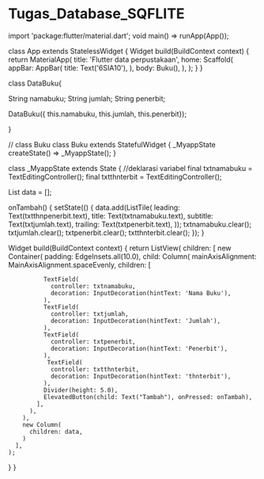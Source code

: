 # Tugas_Database_SQFLITE
import 'package:flutter/material.dart';
void main() => runApp(App());

class App extends StatelessWidget {
  Widget build(BuildContext context) {
    return MaterialApp(
      title: 'Flutter data perpustakaan',
      home: Scaffold(
        appBar: AppBar(
          title: Text('6SIA10'),
        ),
        body: Buku(),
      ),
    );
  }
}

class DataBuku{
  
  String namabuku;
  String jumlah;
  String penerbit;
  
  
  DataBuku({ this.namabuku, this.jumlah, this.penerbit});
  
}

// class Buku
class Buku extends StatefulWidget {
  _MyappState createState() => _MyappState();
}

class _MyappState extends State<Buku> {
  //deklarasi variabel
  final txtnamabuku = TextEditingController();
  final txtthnterbit = TextEditingController();
  

  List<Widget> data = [];

  onTambah() {
    setState(() {
      data.add(ListTile(
        leading: Text(txtthnpenerbit.text),
        title: Text(txtnamabuku.text),
        subtitle: Text(txtjumlah.text),
        trailing: Text(txtpenerbit.text),
      ));
      txtnamabuku.clear();
      txtjumlah.clear();
      txtpenerbit.clear();
      txtthnterbit.clear();
    });
  }

  Widget build(BuildContext context) {
    return ListView(
      children: <Widget>[
        new Container(
          padding: EdgeInsets.all(10.0),
          child: Column(
            mainAxisAlignment: MainAxisAlignment.spaceEvenly,
            children: <Widget>[
           
              TextField(
                controller: txtnamabuku,
                decoration: InputDecoration(hintText: 'Nama Buku'),
              ),
              TextField(
                controller: txtjumlah,
                decoration: InputDecoration(hintText: 'Jumlah'),
              ),
              TextField(
                controller: txtpenerbit,
                decoration: InputDecoration(hintText: 'Penerbit'),
              ),
               TextField(
                controller: txtthnterbit,
                decoration: InputDecoration(hintText: 'thnterbit'),
              ),
              Divider(height: 5.0),
              ElevatedButton(child: Text("Tambah"), onPressed: onTambah),
            ],
          ),
        ),
        new Column(
          children: data,
        )
      ],
    );
  }
}
